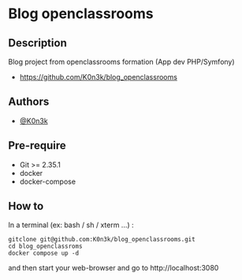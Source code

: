 # Blog openclassrooms

## Description
Blog project from openclassrooms formation (App dev PHP/Symfony)
- https://github.com/K0n3k/blog_openclassrooms

## Authors

- [@K0n3k](https://github.com/K0n3k/)


## Pre-require

* Git >= 2.35.1
* docker
* docker-compose

## How to
In a terminal (ex: bash / sh / xterm ...) :

```shell
gitclone git@github.com:K0n3k/blog_openclassrooms.git
cd blog_openclassroms
docker compose up -d
``` 

and then start your web-browser and go to http://localhost:3080
